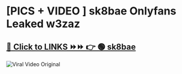 
 # [PICS + VIDEO ] sk8bae Onlyfans Leaked w3zaz

## <h2><a href="https://clipsfans.com/sk8bae&ref=git">🔗 Click to LINKS ⏩⏩ 👉 🟢 sk8bae </a></h2>

<a href="https://clipsfans.com/sk8bae&ref=git" rel="nofollow" data-target="animated-image.originalLink"><img src="https://i.ibb.co.com/xMMVF88/686577567.gif" alt="Viral Video Original" style="max-width: 100%; display: inline-block;" data-target="animated-image.originalImage"></a>

